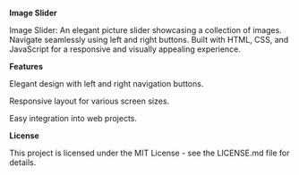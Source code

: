 **Image Slider**

 Image Slider: An elegant picture slider showcasing a collection of images. Navigate seamlessly using left and right buttons. Built with HTML, CSS, and JavaScript for a responsive and visually appealing experience.

**Features**

Elegant design with left and right navigation buttons.

Responsive layout for various screen sizes.

Easy integration into web projects.

**License**

This project is licensed under the MIT License - see the LICENSE.md file for details.
